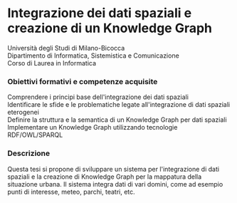 # Integrazione dei dati spaziali e creazione di un Knowledge Graph
Università degli Studi di Milano-Bicocca  
Dipartimento di Informatica, Sistemistica e Comunicazione  
Corso di Laurea in Informatica

### Obiettivi formativi e competenze acquisite
Comprendere i principi base dell'integrazione dei dati spaziali  
Identificare le sfide e le problematiche legate all'integrazione di dati spaziali eterogenei  
Definire la struttura e la semantica di un Knowledge Graph per dati spaziali  
Implementare un Knowledge Graph utilizzando tecnologie RDF/OWL/SPARQL

### Descrizione
Questa tesi si propone di sviluppare un sistema per l'integrazione di dati spaziali e la creazione di Knowledge Graph per la mappatura della situazione urbana. Il sistema integra dati di vari domini, come ad esempio punti di interesse, meteo, parchi, teatri, etc.